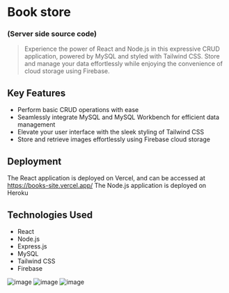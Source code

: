 # Book store 
### (Server side source code)

> Experience the power of React and Node.js in this expressive CRUD application, powered by MySQL and styled with Tailwind CSS. Store and manage your data effortlessly while enjoying the convenience of cloud storage using Firebase.

## Key Features
+ Perform basic CRUD operations with ease
+ Seamlessly integrate MySQL and MySQL Workbench for efficient data management
+ Elevate your user interface with the sleek styling of Tailwind CSS
+ Store and retrieve images effortlessly using Firebase cloud storage

## Deployment
The React application is deployed on Vercel, and can be accessed at https://books-site.vercel.app/
The Node.js application is deployed on Heroku

## Technologies Used
+ React
+ Node.js
+ Express.js
+ MySQL
+ Tailwind CSS
+ Firebase

![image](https://github.com/omal-harsha/books-site-client/assets/69068196/33b37b3f-28af-45f6-8d23-4c9561bf0c38)
![image](https://github.com/omal-harsha/books-site-client/assets/69068196/2d8e014c-d033-45ee-abd7-1e32331b56cd)
![image](https://github.com/omal-harsha/books-site-backend/assets/69068196/913a365e-f896-4942-b264-514d605e1973)

